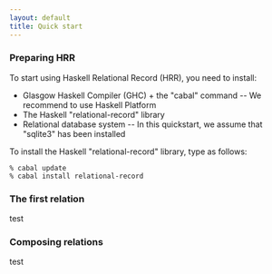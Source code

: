 ```yaml
---
layout: default
title: Quick start
---
```


### Preparing HRR

To start using Haskell Relational Record (HRR), you need to install:

- Glasgow Haskell Compiler (GHC) + the "cabal" command
-- We recommend to use Haskell Platform
- The Haskell "relational-record" library
- Relational database system
-- In this quickstart, we assume that "sqlite3" has been installed

To install the Haskell "relational-record" library, type as follows:

    % cabal update
    % cabal install relational-record

### The first relation

test

### Composing relations

test



